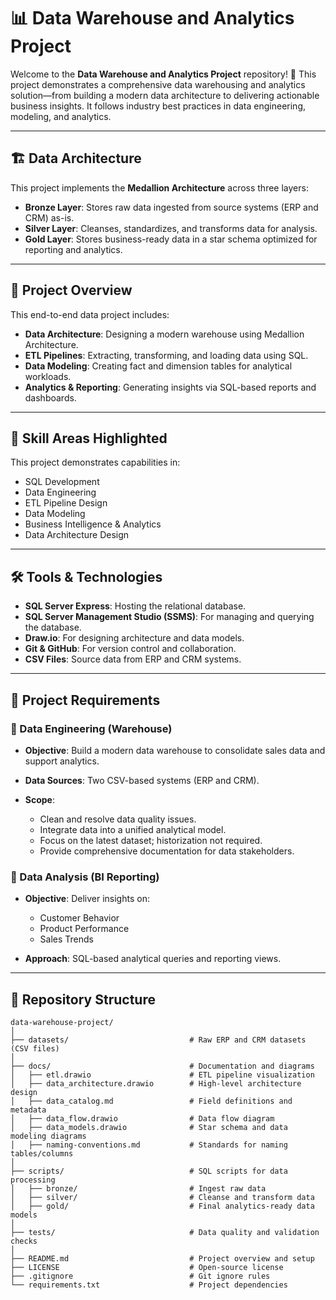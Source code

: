 # 📊 Data Warehouse and Analytics Project

Welcome to the **Data Warehouse and Analytics Project** repository! 🚀
This project demonstrates a comprehensive data warehousing and analytics solution—from building a modern data architecture to delivering actionable business insights. It follows industry best practices in data engineering, modeling, and analytics.

---

## 🏗️ Data Architecture

This project implements the **Medallion Architecture** across three layers:

* **Bronze Layer**: Stores raw data ingested from source systems (ERP and CRM) as-is.
* **Silver Layer**: Cleanses, standardizes, and transforms data for analysis.
* **Gold Layer**: Stores business-ready data in a star schema optimized for reporting and analytics.

---

## 📖 Project Overview

This end-to-end data project includes:

* **Data Architecture**: Designing a modern warehouse using Medallion Architecture.
* **ETL Pipelines**: Extracting, transforming, and loading data using SQL.
* **Data Modeling**: Creating fact and dimension tables for analytical workloads.
* **Analytics & Reporting**: Generating insights via SQL-based reports and dashboards.

---

## 🎯 Skill Areas Highlighted

This project demonstrates capabilities in:

* SQL Development
* Data Engineering
* ETL Pipeline Design
* Data Modeling
* Business Intelligence & Analytics
* Data Architecture Design

---

## 🛠️ Tools & Technologies

* **SQL Server Express**: Hosting the relational database.
* **SQL Server Management Studio (SSMS)**: For managing and querying the database.
* **Draw\.io**: For designing architecture and data models.
* **Git & GitHub**: For version control and collaboration.
* **CSV Files**: Source data from ERP and CRM systems.

---

## 🚀 Project Requirements

### 📌 Data Engineering (Warehouse)

* **Objective**: Build a modern data warehouse to consolidate sales data and support analytics.
* **Data Sources**: Two CSV-based systems (ERP and CRM).
* **Scope**:

  * Clean and resolve data quality issues.
  * Integrate data into a unified analytical model.
  * Focus on the latest dataset; historization not required.
  * Provide comprehensive documentation for data stakeholders.

### 📌 Data Analysis (BI Reporting)

* **Objective**: Deliver insights on:

  * Customer Behavior
  * Product Performance
  * Sales Trends
* **Approach**: SQL-based analytical queries and reporting views.

---

## 📂 Repository Structure

```
data-warehouse-project/
│
├── datasets/                           # Raw ERP and CRM datasets (CSV files)
│
├── docs/                               # Documentation and diagrams
│   ├── etl.drawio                      # ETL pipeline visualization
│   ├── data_architecture.drawio        # High-level architecture design
│   ├── data_catalog.md                 # Field definitions and metadata
│   ├── data_flow.drawio                # Data flow diagram
│   ├── data_models.drawio              # Star schema and data modeling diagrams
│   ├── naming-conventions.md           # Standards for naming tables/columns
│
├── scripts/                            # SQL scripts for data processing
│   ├── bronze/                         # Ingest raw data
│   ├── silver/                         # Cleanse and transform data
│   ├── gold/                           # Final analytics-ready data models
│
├── tests/                              # Data quality and validation checks
│
├── README.md                           # Project overview and setup
├── LICENSE                             # Open-source license
├── .gitignore                          # Git ignore rules
└── requirements.txt                    # Project dependencies
```
